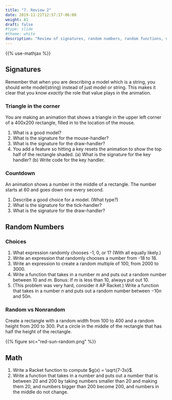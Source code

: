 ```yaml
---
title: "7. Review 2"
date: 2019-11-21T12:57:17-06:00
weight: 81
draft: false
#type: slide
#theme: white
description: "Review of signatures, random numbers, random functions, math."
---
```

{{% use-mathjax %}}

## Signatures

Remember that when you are describing a model which is a string, you
should write model(string) instead of just model or string. This makes
it clear that you know _exactly_ the role that value plays in the
animation.


### Triangle in the corner

You are making an animation that shows a triangle in the upper left
corner of a 400x200 rectangle, filled in to the location of the mouse.

1. What is a good model?
2. What is the signature for the mouse-handler?
3. What is the signature for the draw-handler?
4. You add a feature so hitting a key resets the animation to show the
   top half of the rectangle shaded. (a) What is the signature for the
   key handler? (b) Write code for the key handler.
   
   
### Countdown

An animation shows a number in the middle of a rectangle. The number
starts at 60 and goes down one every second. 

1. Describe a good choice for a model. (What type?)
2. What is the signature for the tick-handler?
3. What is the signature for the draw-handler?


## Random Numbers

### Choices

1. What expression randomly chooses -1, 0, or 1? (With all equally
   likely.)
2. Write an expression that randomly chooses a number from -18 to 18.
3. Write an expression to create a random multiple of 100, from 2000
   to 3000.
4. Write a function that takes in a number $m$ and puts out a random
   number between 10 and $m$. Bonus: If $m$ is less than 10, always put out
   10.
5. (This problem was very hard, consider it AP Racket.) Write a
   function that takes in a number $n$ and puts out a random number
   between $-10n$ and $50n$.
   
### Random vs Nonrandom

Create a rectangle with a random width from 100 to 400 and a random
height from 200 to 300. Put a circle in the middle of the rectangle
that has half the height of the rectangle.

{{% figure src="red-sun-random.png" %}}


## Math

1. Write a Racket function to compute $g(x) = \sqrt{7-3x}$.
2. Write a function that takes in a number and puts out a number that
   is between 20 and 200 by taking numbers smaller than 20 and making
   them 20, and numbers bigger than 200 become 200, and numbers in the
   middle do not change.

